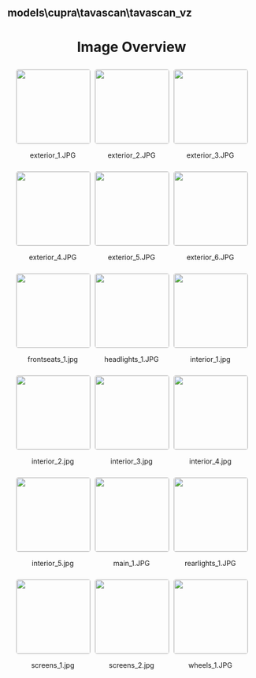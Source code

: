 ## models\cupra\tavascan\tavascan_vz
<style>
    .image-gallery {
        display: flex;
        flex-wrap: wrap;
        gap: 10px;
        justify-content: center;
        padding: 10px;
    }
    .image-gallery img {
        width: 150px;
        height: auto;
        border: 1px solid #ddd;
        border-radius: 5px;
    }
    .image-gallery div {
        flex: 1 1 calc(33.333% - 20px); /* Three images per row on large screens */
        max-width: 150px;
        text-align: center;
    }
    @media (max-width: 768px) {
        .image-gallery div {
            flex: 1 1 calc(50% - 20px); /* Two images per row on medium screens */
        }
    }
    @media (max-width: 480px) {
        .image-gallery div {
            flex: 1 1 100%; /* One image per row on small screens */
        }
    }
</style>
<h1 style ="text-align: center;"> Image Overview </h1> <div class="image-gallery">
<div>
<img src="https://media.evkx.net/multimedia/models/cupra/tavascan/tavascan_vz/exterior_1_st.JPG">
<p>exterior_1.JPG</p>
</div>
<div>
<img src="https://media.evkx.net/multimedia/models/cupra/tavascan/tavascan_vz/exterior_2_st.JPG">
<p>exterior_2.JPG</p>
</div>
<div>
<img src="https://media.evkx.net/multimedia/models/cupra/tavascan/tavascan_vz/exterior_3_st.JPG">
<p>exterior_3.JPG</p>
</div>
<div>
<img src="https://media.evkx.net/multimedia/models/cupra/tavascan/tavascan_vz/exterior_4_st.JPG">
<p>exterior_4.JPG</p>
</div>
<div>
<img src="https://media.evkx.net/multimedia/models/cupra/tavascan/tavascan_vz/exterior_5_st.JPG">
<p>exterior_5.JPG</p>
</div>
<div>
<img src="https://media.evkx.net/multimedia/models/cupra/tavascan/tavascan_vz/exterior_6_st.JPG">
<p>exterior_6.JPG</p>
</div>
<div>
<img src="https://media.evkx.net/multimedia/models/cupra/tavascan/tavascan_vz/frontseats_1_st.jpg">
<p>frontseats_1.jpg</p>
</div>
<div>
<img src="https://media.evkx.net/multimedia/models/cupra/tavascan/tavascan_vz/headlights_1_st.JPG">
<p>headlights_1.JPG</p>
</div>
<div>
<img src="https://media.evkx.net/multimedia/models/cupra/tavascan/tavascan_vz/interior_1_st.jpg">
<p>interior_1.jpg</p>
</div>
<div>
<img src="https://media.evkx.net/multimedia/models/cupra/tavascan/tavascan_vz/interior_2_st.jpg">
<p>interior_2.jpg</p>
</div>
<div>
<img src="https://media.evkx.net/multimedia/models/cupra/tavascan/tavascan_vz/interior_3_st.jpg">
<p>interior_3.jpg</p>
</div>
<div>
<img src="https://media.evkx.net/multimedia/models/cupra/tavascan/tavascan_vz/interior_4_st.jpg">
<p>interior_4.jpg</p>
</div>
<div>
<img src="https://media.evkx.net/multimedia/models/cupra/tavascan/tavascan_vz/interior_5_st.jpg">
<p>interior_5.jpg</p>
</div>
<div>
<img src="https://media.evkx.net/multimedia/models/cupra/tavascan/tavascan_vz/main_1_st.JPG">
<p>main_1.JPG</p>
</div>
<div>
<img src="https://media.evkx.net/multimedia/models/cupra/tavascan/tavascan_vz/rearlights_1_st.JPG">
<p>rearlights_1.JPG</p>
</div>
<div>
<img src="https://media.evkx.net/multimedia/models/cupra/tavascan/tavascan_vz/screens_1_st.jpg">
<p>screens_1.jpg</p>
</div>
<div>
<img src="https://media.evkx.net/multimedia/models/cupra/tavascan/tavascan_vz/screens_2_st.jpg">
<p>screens_2.jpg</p>
</div>
<div>
<img src="https://media.evkx.net/multimedia/models/cupra/tavascan/tavascan_vz/wheels_1_st.JPG">
<p>wheels_1.JPG</p>
</div>
</div>
